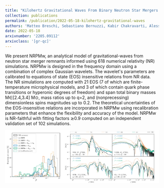 ```yaml
---
title: "Kilohertz Gravitational Waves From Binary Neutron Star Mergers: Numerical-relativity Informed Postmerger Model"
collection: publications
permalink: /publication/2022-05-18-kilohertz-gravitational-waves
authors: 'Matteo Breschi, Sebastiano Bernuzzi, Kabir Chakravarti, Alessandro Camilletti, Aviral Prakash, Albino Perego'
date: 2022-05-18
arxivnumber: '2205.09112'
arxivclass: '[gr-qc]'
---
```


We present NRPMw, an analytical model of gravitational-waves from neutron star merger remnants informed using 618 numerical relativity (NR) simulations. NRPMw is designed in the frequency domain using a combination of complex Gaussian wavelets. The wavelet's parameters are calibrated to equations of state (EOS) insensitive relations from NR data. The NR simulations are computed with 21 EOS (7 of which are finite-temperature microphysical models, and 3 of which contain quark phase transitions or hyperonic degrees of freedom) and span total binary masses M∈[2.4,3.4] M⊙, mass ratios up to q=2, and (nonprecessing) dimensionless spins magnitudes up to 0.2. The theoretical uncertainties of the EOS-insensitive relations are incorporated in NRPMw using recalibration parameters that enhance the flexibility and accuracy of the model. NRPMw is NR-faithful with fitting factors ≳0.9 computed on an independent validation set of 102 simulations.

![Figure](/images/publications/2022-05-18-kilohertz-gravitational-waves.png)
